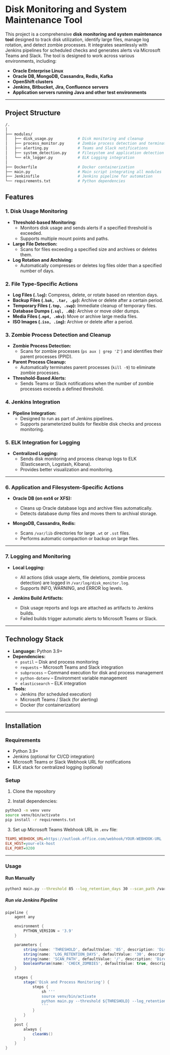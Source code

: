 # Disk Monitoring and System Maintenance Tool

This project is a comprehensive **disk monitoring and system maintenance tool** designed to track disk utilization, identify large files, manage log rotation, and detect zombie processes. It integrates seamlessly with Jenkins pipelines for scheduled checks and generates alerts via Microsoft Teams and Slack. The tool is designed to work across various environments, including:

- **Oracle Enterprise Linux**  
- **Oracle DB, MongoDB, Cassandra, Redis, Kafka**  
- **OpenShift clusters**  
- **Jenkins, Bitbucket, Jira, Confluence servers**  
- **Application servers running Java and other test environments**  

---

## Project Structure

```bash
/.
│
├── modules/
│   ├── disk_usage.py           # Disk monitoring and cleanup
│   ├── process_monitor.py      # Zombie process detection and termination
│   ├── alerting.py             # Teams and Slack notifications
│   ├── system_detection.py     # Filesystem and application detection
│   └── elk_logger.py           # ELK Logging integration
│
├── Dockerfile                  # Docker containerization
├── main.py                     # Main script integrating all modules
├── Jenkinsfile                 # Jenkins pipeline for automation
└── requirements.txt            # Python dependencies

```

## Features

### 1. Disk Usage Monitoring

- **Threshold-based Monitoring:**  
  - Monitors disk usage and sends alerts if a specified threshold is exceeded.  
  - Supports multiple mount points and paths.  
- **Large File Detection:**  
  - Scans for files exceeding a specified size and archives or deletes them.  
- **Log Rotation and Archiving:**  
  - Automatically compresses or deletes log files older than a specified number of days.  

### 2. File Type-Specific Actions

- **Log Files (`.log`):** Compress, delete, or rotate based on retention days.  
- **Backup Files (`.bak, .tar, .gz`):** Archive or delete after a certain period.  
- **Temporary Files (`.tmp, .swp`):** Immediate cleanup of temporary files.  
- **Database Dumps (`.sql, .db`):** Archive or move older dumps.  
- **Media Files (`.mp4, .mkv`):** Move or archive large media files.  
- **ISO Images (`.iso, .img`):** Archive or delete after a period.  

### 3. Zombie Process Detection and Cleanup

- **Zombie Process Detection:**  
  - Scans for zombie processes (`ps aux | grep 'Z'`) and identifies their parent processes (PPID).  
- **Parent Process Cleanup:**  
  - Automatically terminates parent processes (`kill -9`) to eliminate zombie processes.  
- **Threshold-Based Alerts:**  
  - Sends Teams or Slack notifications when the number of zombie processes exceeds a defined threshold.  

### 4. Jenkins Integration

- **Pipeline Integration:**  
  - Designed to run as part of Jenkins pipelines.  
  - Supports parameterized builds for flexible disk checks and process monitoring.  

### 5. ELK Integration for Logging

- **Centralized Logging:**  
  - Sends disk monitoring and process cleanup logs to ELK (Elasticsearch, Logstash, Kibana).  
  - Provides better visualization and monitoring.  

---

### 6. Application and Filesystem-Specific Actions

- **Oracle DB (on ext4 or XFS):**

  - Cleans up Oracle database logs and archive files automatically.  
  - Detects database dump files and moves them to archival storage.  

- **MongoDB, Cassandra, Redis:**

  - Scans `/var/lib` directories for large `.wt` or `.sst` files.  
  - Performs automatic compaction or backup on large files.  

---

### 7. Logging and Monitoring

- **Local Logging:**  

  - All actions (disk usage alerts, file deletions, zombie process detection) are logged in `/var/log/disk_monitor.log`.  
  - Supports INFO, WARNING, and ERROR log levels.  

- **Jenkins Build Artifacts:**  

  - Disk usage reports and logs are attached as artifacts to Jenkins builds.  
  - Failed builds trigger automatic alerts to Microsoft Teams or Slack.  

---

## Technology Stack

- **Language:** Python 3.9+  
- **Dependencies:**  
  - `psutil` – Disk and process monitoring  
  - `requests` – Microsoft Teams and Slack integration  
  - `subprocess` – Command execution for disk and process management  
  - `python-dotenv` – Environment variable management  
  - `elasticsearch` – ELK integration  
- **Tools:**  
  - Jenkins (for scheduled execution)  
  - Microsoft Teams / Slack (for alerting)  
  - Docker (for containerization)  

---

## Installation

### Requirements

- Python 3.9+  
- Jenkins (optional for CI/CD integration)  
- Microsoft Teams or Slack Webhook URL for notifications  
- ELK stack for centralized logging (optional)  

### Setup

1. Clone the repository

2. Install dependencies:

```bash
python3 -m venv venv
source venv/bin/activate
pip install -r requirements.txt
```

3. Set up Microsoft Teams Webhook URL in `.env` file:

```ini
TEAMS_WEBHOOK_URL=https://outlook.office.com/webhook/YOUR-WEBHOOK-URL
ELK_HOST=your-elk-host
ELK_PORT=9200
```
---

### Usage

#### Run Manually

```bash
python3 main.py --threshold 85 --log_retention_days 30 --scan_path /var/log --check_zombies true
```

##### Run via Jenkins Pipeline

```groovy
pipeline {
    agent any

    environment {
        PYTHON_VERSION = '3.9'
    }

    parameters {
        string(name: 'THRESHOLD', defaultValue: '85', description: 'Disk usage threshold')
        string(name: 'LOG_RETENTION_DAYS', defaultValue: '30', description: 'Log retention period (days)')
        string(name: 'SCAN_PATH', defaultValue: '/', description: 'Directory to scan')
        booleanParam(name: 'CHECK_ZOMBIES', defaultValue: true, description: 'Enable zombie process detection')
    }

    stages {
        stage('Disk and Process Monitoring') {
            steps {
                sh '''
                source venv/bin/activate
                python main.py --threshold ${THRESHOLD} --log_retention_days ${LOG_RETENTION_DAYS} --scan_path ${SCAN_PATH} --check_zombies ${CHECK_ZOMBIES}
                '''
            }
        }
    }
    post {
        always {
            cleanWs()
        }
    }
}
```
